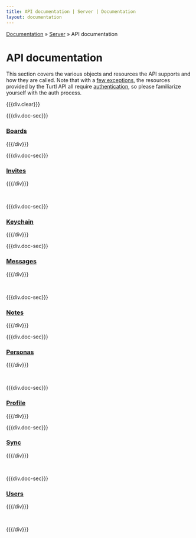 ```yaml
---
title: API documentation | Server | Documentation
layout: documentation
---
```


<div class="breadcrumb">
    <a href="/docs">Documentation</a> &raquo;
    <a href="/docs/server/index">Server</a> &raquo;
    API documentation
</div>

# API documentation

This section covers the various objects and resources the API supports and how
they are called. Note that with a [few exceptions](/docs/server/config#public-actions),
the resources provided by the Turtl API all require
[authentication](/docs/server/architecture#auth), so please familiarize yourself
with the auth process.

{{{div.clear}}}

{{{div.doc-sec}}}
### [Boards](/docs/server/api/boards)
{{{/div}}}

{{{div.doc-sec}}}
### [Invites](/docs/server/api/invites)
{{{/div}}}

<div class="clearMe">&nbsp;</div>

{{{div.doc-sec}}}
### [Keychain](/docs/server/api/keychain)
{{{/div}}}

{{{div.doc-sec}}}
### [Messages](/docs/server/api/messages)
{{{/div}}}

<div class="clearMe">&nbsp;</div>

{{{div.doc-sec}}}
### [Notes](/docs/server/api/notes)
{{{/div}}}

{{{div.doc-sec}}}
### [Personas](/docs/server/api/personas)
{{{/div}}}

<div class="clearMe">&nbsp;</div>

{{{div.doc-sec}}}
### [Profile](/docs/server/api/profile)
{{{/div}}}

{{{div.doc-sec}}}
### [Sync](/docs/server/api/sync)
{{{/div}}}

<div class="clearMe">&nbsp;</div>

{{{div.doc-sec}}}
### [Users](/docs/server/api/users)
{{{/div}}}

<div class="clearMe">&nbsp;</div>

{{{/div}}}


